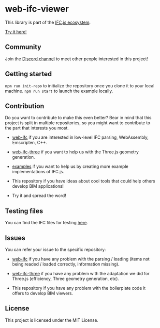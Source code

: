 # web-ifc-viewer

This library is part of the [IFC.js ecosystem](https://agviegas.github.io/ifcjs-docs/#/).

[Try it here!](https://ifcjs.github.io/web-ifc-viewer/example/index)

## Community

Join the [Discord channel](https://discord.gg/g7Uzn2KSwB) to meet other people interested in this project!

## Getting started

`npm run init-repo` to initialize the repository once you clone it to your local machine.
`npm run start` to launch the example locally.

## Contribution

Do you want to contribute to make this even better? Bear in mind that this project is split in multiple repositories, so you might want to contribute to the part that interests you most.

- [web-ifc](https://github.com/tomvandig/web-ifc) if you are interested in low-level IFC parsing, WebAssembly, Emscripten, C++.

- [web-ifc-three](https://github.com/IFCjs/web-ifc-three) if you want to help us with the Three.js geometry generation.

- [examples](https://github.com/IFCjs/examples) if you want to help us by creating more example implementations of IFC.js.

- This repository if you have ideas about cool tools that could help others develop BIM applications!


- Try it and spread the word!

## Testing files

You can find the IFC files for testing [here](https://github.com/agviegas/test-ifc-files).

## Issues

You can refer your issue to the specific repository: 

- [web-ifc](https://github.com/tomvandig/web-ifc) if you have any problem with the parsing / loading (items not being readed / loaded correctly, information missing).

- [web-ifc-three](https://github.com/agviegas/web-ifc-three) if you have any problem with the adaptation we did for Three.js (efficiency, Three geometry generation, etc).

- This repository if you have any problem with the boilerplate code it offers to develop BIM viewers.

## License

This project is licensed under the MIT License.
